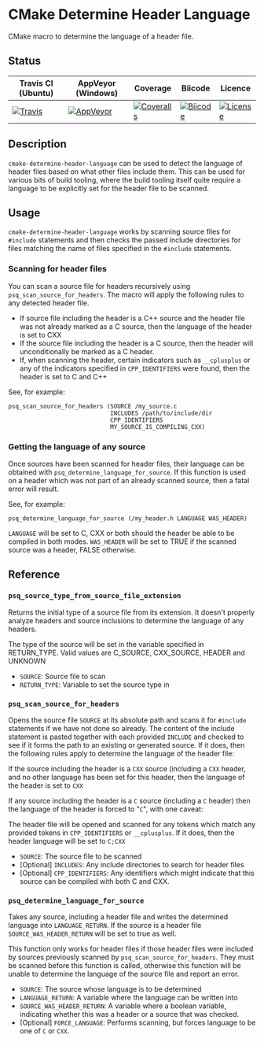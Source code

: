 # CMake Determine Header Language #

CMake macro to determine the language of a header file.

## Status ##

| Travis CI (Ubuntu) | AppVeyor (Windows) | Coverage | Biicode | Licence |
|--------------------|--------------------|----------|---------|---------|
|[![Travis](https://img.shields.io/travis/polysquare/cmake-header-language.svg)](http://travis-ci.org/polysquare/cmake-header-language)|[![AppVeyor](https://img.shields.io/appveyor/ci/smspillaz/cmake-determine-header-language.svg)](https://ci.appveyor.com/project/smspillaz/cmake-determine-header-language)|[![Coveralls](https://img.shields.io/coveralls/polysquare/cmake-header-language.svg)](http://coveralls.io/polysquare/cmake-header-language)|[![Biicode](https://webapi.biicode.com/v1/badges/smspillaz/smspillaz/cmake-header-language/master)](https://www.biicode.com/smspillaz/cmake-header-language)|[![License](https://img.shields.io/github/license/polysquare/cmake-header-language.svg)](http://github.com/polysquare/cmake-header-language)|

## Description ##

`cmake-determine-header-language` can be used to detect the language of header
files based on what other files include them.  This can be used for various bits
of build tooling, where the build tooling itself quite require a language to be
explicitly set for the header file to be scanned.

## Usage ##

`cmake-determine-header-language` works by scanning source files for `#include`
statements and then checks the passed include directories for files matching the
name of files specified in the `#include` statements.

### Scanning for header files ###

You can scan a source file for headers recursively using
`psq_scan_source_for_headers`.  The macro will apply the following rules
to any detected header file.

* If source file including the header is a C++ source and the header file was
  not already marked as a C source, then the language of the header is set to
  CXX
* If the source file including the header is a C source, then the header will
  unconditionally be marked as a C header.
* If, when scanning the header, certain indicators such as `__cplusplus` or
  any of the indicators specified in `CPP_IDENTIFIERS` were found, then the
  header is set to C and C++

See, for example:

    psq_scan_source_for_headers (SOURCE /my_source.c
                                 INCLUDES /path/to/include/dir
                                 CPP_IDENTIFIERS
                                 MY_SOURCE_IS_COMPILING_CXX)

### Getting the language of any source ###

Once sources have been scanned for header files, their language can be obtained
with `psq_determine_language_for_source`.  If this function is used on a
header which was not part of an already scanned source, then a fatal error will
result.

See, for example:

    psq_determine_language_for_source (/my_header.h LANGUAGE WAS_HEADER)

`LANGUAGE` will be set to C, CXX or both should the header be able to be
compiled in both modes.  `WAS_HEADER` will be set to TRUE if the scanned source
was a header, FALSE otherwise.

## Reference ##

### `psq_source_type_from_source_file_extension` ###

Returns the initial type of a source file from its extension. It doesn't
properly analyze headers and source inclusions to determine the language
of any headers.

The type of the source will be set in the variable specified in
RETURN_TYPE. Valid values are C_SOURCE, CXX_SOURCE, HEADER and UNKNOWN

* `SOURCE`: Source file to scan
* `RETURN_TYPE`: Variable to set the source type in

### `psq_scan_source_for_headers` ###

Opens the source file `SOURCE` at its absolute path and scans it
for `#include` statements if we have not done so already. The content of the
include statement is pasted together with each provided `INCLUDE`
and checked to see if it forms the path to an existing or generated
source. If it does, then the following rules apply to determine
the language of the header file:

If the source including the header is a `CXX` source (including a `CXX`
header, and no other language has been set for this header, then
the language of the header is set to `CXX`

If any source including the header is a `C` source (including a `C` header)
then the language of the header is forced to "`C`", with one caveat:

The header file will be opened and scanned for any tokens which match
any provided tokens in `CPP_IDENTIFIERS` or `__cplusplus`. If it does, then
the header language will be set to `C;CXX`

* `SOURCE`: The source file to be scanned
* [Optional] `INCLUDES`: Any include directories to search for header files
* [Optional] `CPP_IDENTIFIERS`: Any identifiers which might indicate that this
                                source can be compiled with both C and CXX.

### `psq_determine_language_for_source` ###

Takes any source, including a header file and writes the determined
language into `LANGUAGE_RETURN`. If the source is a header file
`SOURCE_WAS_HEADER_RETURN` will be set to true as well.

This function only works for header files if those header files
were included by sources previously scanned by
`psq_scan_source_for_headers`. They must be scanned before
this function is called, otherwise this function will be unable
to determine the language of the source file and report an error.

* `SOURCE`: The source whose language is to be determined
* `LANGUAGE_RETURN`: A variable where the language can be written into
* `SOURCE_WAS_HEADER_RETURN`: A variable where a boolean variable, indicating
                              whether this was a header or a source that was
                              checked.
* [Optional] `FORCE_LANGUAGE`: Performs scanning, but forces language to be one
                               of `C` or `CXX`.
